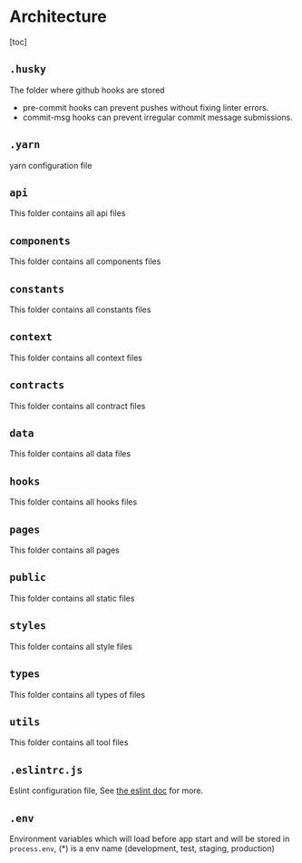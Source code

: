 # Architecture

[toc]

## `.husky`

The folder where github hooks are stored

- pre-commit hooks can prevent pushes without fixing linter errors.
- commit-msg hooks can prevent irregular commit message submissions.

## `.yarn`

yarn configuration file

## `api`

This folder contains all api files

## `components`

This folder contains all components files

## `constants`

This folder contains all constants files

## `context`

This folder contains all context files

## `contracts`

This folder contains all contract files

## `data`

This folder contains all data files

## `hooks`

This folder contains all hooks files

## `pages`

This folder contains all pages

## `public`

This folder contains all static files

## `styles`

This folder contains all style files

## `types`

This folder contains all types of files

## `utils`

This folder contains all tool files

## `.eslintrc.js`

Eslint configuration file, See [the eslint doc](https://eslint.org/) for more.

## `.env`

Environment variables which will load before app start and will be stored in `process.env`, (\*) is a env name (development, test, staging, production)
